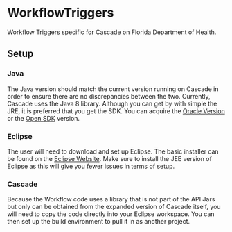 # WorkflowTriggers
Workflow Triggers specific for Cascade on Florida Department of Health.
## Setup
### Java
The Java version should match the current version running on Cascade in order to ensure there are no discrepancies between the two.  Currently, Cascade uses the Java 8 library.  Although you can get by with simple the JRE, it is preferred that
you get the SDK.  You can acquire the [Oracle Version](https://www.oracle.com/technetwork/java/javase/downloads/index.html) or the [Open SDK](http://openjdk.java.net/install/index.html) version.
### Eclipse
The user will need to download and set up Eclipse.  The basic installer can be found on the [Eclipse Website](https://www.eclipse.org/downloads/). Make sure to install the JEE version of Eclipse as this will give you fewer issues in terms of setup.
### Cascade
Because the Workflow code uses a library that is not part of the API Jars but only can be obtained from the expanded version of Cascade itself, you will need to copy the code directly into your Eclipse workspace.  You can then set up the build environment
to pull it in as another project.
